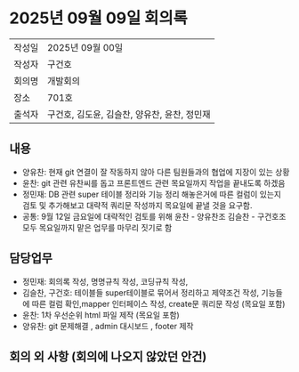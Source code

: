 # 2025년 09월 09일 회의록

|   |   |
| :--  |:-- |
| 작성일 | 2025년 09월 00일 |
| 작성자 | 구건호 |
| 회의명 | 개발회의 |
| 장소 | 701호 |
| 출석자 | 구건호, 김도윤, 김슬찬, 양유찬, 윤찬, 정민재 |

## 내용
- 양유찬: 현재 git 연결이 잘 작동하지 않아 다른 팀원들과의 협업에 지장이 있는 상황
- 윤찬: git 관련 유찬씨를 돕고 프론트엔드 관련 목요일까지 작업을 끝내도록 하겠음
- 정민재: DB 관련 super 테이블 정리와 기능 정리 해놓은거에 따른 컬럼이 있는지 검토 및 추가해보고 대략적 쿼리문 작성까지 목요일에 끝낼 것을 요구함.
- 공통: 9월 12일 금요일에 대략적인 검토를 위해 윤찬 - 양유찬조 김슬찬 - 구건호조 모두 목요일까지 맡은 업무를 마무리 짓기로 함

## 담당업무
- 정민재: 회의록 작성, 명명규칙 작성, 코딩규칙 작성,
- 김슬찬, 구건호:  테이블들 super테이블로 묶어서 정리하고 제약조건 작성, 기능들에 따른 컬럼 확인,mapper 인터페이스 작성, create문 쿼리문 작성 (목요일 포함)
- 윤찬: 1차 우선순위 html 파일 제작 (목요일 포함)
- 양유찬: git 문제해결 , admin 대시보드 , footer 제작

## 회의 외 사항 (회의에 나오지 않았던 안건)

